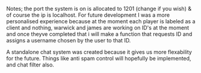 Notes; the port the system is on is allocated to 1201 (change if you wish) & of course the ip is localhost. 
For future development I was a more personalised experience because at the moment each player is labeled as a client and nothing,
warwick and james are working on ID's at the moment and once theyve completed that i will make a function that requests ID and assigns
a username chosen by the user to that ID.

A standalone chat system was created because it gives us more flexability for the future. Things like anti spam control will hopefully be implemented,
and chat filter also.
